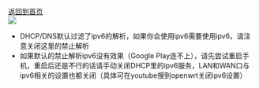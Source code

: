 [返回到首页](http://www.opok.org/)                  
[![](https://pic.downk.cc/item/5e6ee25ee83c3a1e3a3bddcc.png)](https://pic.downk.cc/item/5e6ee25ee83c3a1e3a3bddcc.png)          
* DHCP/DNS默认过滤了ipv6的解析，如果你会使用ipv6需要使用ipv6，请注意关闭这里的禁止解析                 
* 如果默认的禁止解析ipv6没有效果（Google Play连不上），请先尝试重启手机，重启后还是不行的话请手动关闭DHCP里的ipv6服务，LAN和WAN口与ipv6相关的设置也都关闭（具体可在youtube搜到openwrt关闭ipv6设置）                 
